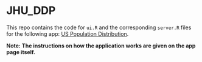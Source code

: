 # JHU_DDP

This repo contains the code for `ui.R` and the corresponding `server.R` files for the following app:
[US Population Distribution](https://haseeb-dataproducts.shinyapps.io/US_Pop_Dist_1).

**Note: The instructions on how the application works are given on the app page itself.**
